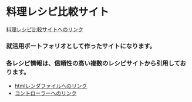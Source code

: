 # 料理レシピ比較サイト

[料理レシピ比較サイトへのリンク](http://ec2-35-78-76-56.ap-northeast-1.compute.amazonaws.com/search)

### 就活用ポートフォリオとして作ったサイトになります。
### 各レシピ情報は、信頼性の高い複数のレシピサイトから引用しております。

- [htmlレンダファイルへのリンク](./recipeApp/resources/views/)
- [コントローラーへのリンク](./recipeApp/app/Http/Controllers/)